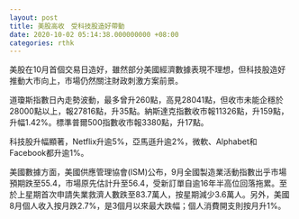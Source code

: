 ```yaml
---
layout: post
title: 美股高收　受科技股造好帶動
date: 2020-10-02 05:14:38.000000000 +08:00
categories: rthk
---
```


美股在10月首個交易日造好，雖然部分美國經濟數據表現不理想，但科技股造好推動大市向上，市場仍然關注財政刺激方案前景。

道瓊斯指數日內走勢波動，最多曾升260點，高見28041點，但收市未能企穩於28000點以上，報27816點，升35點。納斯達克指數收市報11326點，升159點，升幅1.42%。標準普爾500指數收市報3380點，升17點。

科技股升幅顯著，Netflix升逾5%，亞馬遜升逾2%，微軟、Alphabet和Facebook都升逾1%。

美國數據方面，美國供應管理協會(ISM)公布，9月全國製造業活動指數出乎市場預期跌至55.4，市場原先估計升至56.4，受新訂單自逾16年半高位回落拖累。至於上星期首次申請失業救濟人數跌至83.7萬人，按星期減少3.6萬人。另外，美國8月個人收入按月跌2.7%，是3個月以來最大跌幅；個人消費開支則按月升1%。
